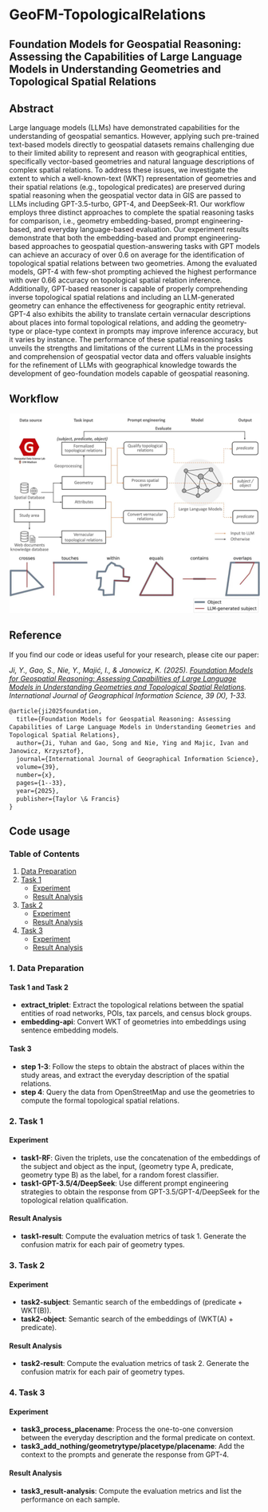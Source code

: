 # GeoFM-TopologicalRelations
## Foundation Models for Geospatial Reasoning: Assessing the Capabilities of Large Language Models in Understanding Geometries and Topological Spatial Relations

## Abstract

Large language models (LLMs) have demonstrated capabilities for the understanding of geospatial semantics. However, applying such pre-trained text-based models directly to geospatial datasets remains challenging due to their limited ability to represent and reason with geographical entities, specifically vector-based geometries and natural language descriptions of complex spatial relations. To address these issues, we investigate the extent to which a well-known-text (WKT) representation of geometries and their spatial relations (e.g., topological predicates) are preserved during spatial reasoning when the geospatial vector data in GIS are passed to LLMs including GPT-3.5-turbo, GPT-4, and DeepSeek-R1. Our workflow employs three distinct approaches to complete the spatial reasoning tasks for comparison, i.e., geometry embedding-based, prompt engineering-based, and everyday language-based evaluation. Our experiment results demonstrate that both the embedding-based and prompt engineering-based approaches to geospatial question-answering tasks with GPT models can achieve an accuracy of over 0.6 on average for the identification of topological spatial relations between two geometries. Among the evaluated models, GPT-4 with few-shot prompting achieved the highest performance with over 0.66 accuracy on topological spatial relation inference. Additionally, GPT-based reasoner is capable of properly comprehending inverse topological spatial relations and including an LLM-generated geometry can enhance the effectiveness for geographic entity retrieval. GPT-4 also exhibits the ability to translate certain vernacular descriptions about places into formal topological relations, and adding the geometry-type or place-type context in prompts may improve inference accuracy, but it varies by instance. The performance of these spatial reasoning tasks unveils the strengths and limitations of the current LLMs in the processing and comprehension of geospatial vector data and offers valuable insights for the refinement of LLMs with geographical knowledge towards the development of geo-foundation models capable of geospatial reasoning.


## Workflow

![title](GeoFMTopo-Framework.jpg)

## Reference
If you find our code or ideas useful for your research, please cite our paper:

*Ji, Y., Gao, S., Nie, Y., Majić, I., & Janowicz, K. (2025). [Foundation Models for Geospatial Reasoning: Assessing Capabilities of Large Language Models in Understanding Geometries and Topological Spatial Relations](https://arxiv.org/pdf/2505.17136). International Journal of Geographical Information Science, 39 (X), 1-33.*

```
@article{ji2025foundation,
  title={Foundation Models for Geospatial Reasoning: Assessing Capabilities of Large Language Models in Understanding Geometries and Topological Spatial Relations},
  author={Ji, Yuhan and Gao, Song and Nie, Ying and Majic, Ivan and Janowicz, Krzysztof},
  journal={International Journal of Geographical Information Science},
  volume={39},
  number={x},
  pages={1--33},
  year={2025},
  publisher={Taylor \& Francis}
}
```


## Code usage

### Table of Contents

1. [Data Preparation](#data-preparation)
2. [Task 1](#task-1)
    - [Experiment](#task-1-experiment)
    - [Result Analysis](#task-1-result-analysis)
3. [Task 2](#task-2)
    - [Experiment](#task-2-experiment)
    - [Result Analysis](#task-2-result-analysis)
4. [Task 3](#task-3)
    - [Experiment](#task-3-experiment)
    - [Result Analysis](#task-3-result-analysis)

### 1. Data Preparation

#### Task 1 and Task 2

- **extract_triplet**: Extract the topological relations between the spatial entities of road networks, POIs, tax parcels, and census block groups.
- **embedding-api**: Convert WKT of geometries into embeddings using sentence embedding models.

#### Task 3

- **step 1-3**: Follow the steps to obtain the abstract of places within the study areas, and extract the everyday description of the spatial relations.
- **step 4**: Query the data from OpenStreetMap and use the geometries to compute the formal topological spatial relations.

### 2. Task 1

#### Experiment

- **task1-RF**: Given the triplets, use the concatenation of the embeddings of the subject and object as the input, (geometry type A, predicate, geometry type B) as the label, for a random forest classifier.
- **task1-GPT-3.5/4/DeepSeek**: Use different prompt engineering strategies to obtain the response from GPT-3.5/GPT-4/DeepSeek for the topological relation qualification.

#### Result Analysis

- **task1-result**: Compute the evaluation metrics of task 1. Generate the confusion matrix for each pair of geometry types.

### 3. Task 2

#### Experiment

- **task2-subject**: Semantic search of the embeddings of (predicate + WKT(B)).
- **task2-object**: Semantic search of the embeddings of (WKT(A) + predicate).

#### Result Analysis

- **task2-result**: Compute the evaluation metrics of task 2. Generate the confusion matrix for each pair of geometry types.

### 4. Task 3

#### Experiment

- **task3_process_placename**: Process the one-to-one conversion between the everyday description and the formal predicate on context.
- **task3_add_nothing/geometrytype/placetype/placename**: Add the context to the prompts and generate the response from GPT-4.

#### Result Analysis

- **task3_result-analysis**: Compute the evaluation metrics and list the performance on each sample.
